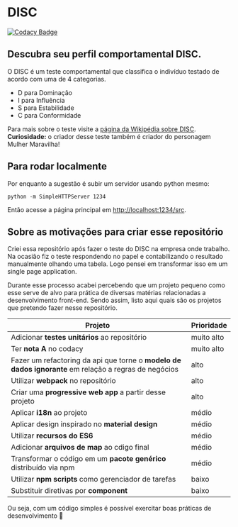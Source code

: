 # DISC

[![Codacy Badge](https://api.codacy.com/project/badge/Grade/d058b27bd11e4c039341d4b60c89c931)](https://www.codacy.com/app/josetelesmaciel/teste-disc?utm_source=github.com&utm_medium=referral&utm_content=teles/teste-disc&utm_campaign=badger)

## Descubra seu perfil comportamental DISC.

O DISC é um teste comportamental que classifica o indivíduo testado de acordo com uma de 4 categorias. 

* D para Dominação
* I para Influência
* S para Estabilidade
* C para Conformidade

Para mais sobre o teste visite a [página da Wikipédia sobre DISC](https://pt.wikipedia.org/wiki/DISC_(psicologia)).
**Curiosidade:** o criador desse teste também é criador do personagem Mulher Maravilha!


## Para rodar localmente

Por enquanto a sugestão é subir um servidor usando python mesmo:

```shell
python -m SimpleHTTPServer 1234
```

Então acesse a página principal em [http://localhost:1234/src](http://localhost:1234/src).

## Sobre as motivações para criar esse repositório

Criei essa repositório após fazer o teste do DISC na empresa onde trabalho. Na ocasião fiz o teste respondendo no papel e contabilizando o resultado manualmente olhando uma tabela. Logo pensei em transformar isso em um single page application.

Durante esse processo acabei percebendo que um projeto pequeno como esse serve de alvo para prática de diversas matérias relacionadas a desenvolvimento front-end. Sendo assim, listo aqui quais são os projetos que pretendo fazer nesse repositório.

| Projeto  | Prioridade |
| ------------- | ------------- |
| Adicionar **testes unitários** ao repositório  | muito alto  |
| Ter **nota A** no codacy | muito alto |
| Fazer um refactoring da api que torne o **modelo de dados ignorante** em relação a regras de negócios  | alto  |
| Utilizar **webpack** no repositório | alto|
| Criar uma **progressive web app** a partir desse projeto | alto| 
| Aplicar **i18n** ao projeto | médio |
| Aplicar design inspirado no **material design**  | médio  |
| Utilizar **recursos do ES6** | médio |
| Adicionar **arquivos de map** ao cdigo final | médio| 
| Transformar o código em um **pacote genérico** distribuído via npm | médio |
| Utilizar **npm scripts** como gerenciador de tarefas  | baixo  |
| Substituir diretivas por **component** | baixo |

Ou seja, com um código simples é possível exercitar boas práticas de desenvolvimento :tada:



